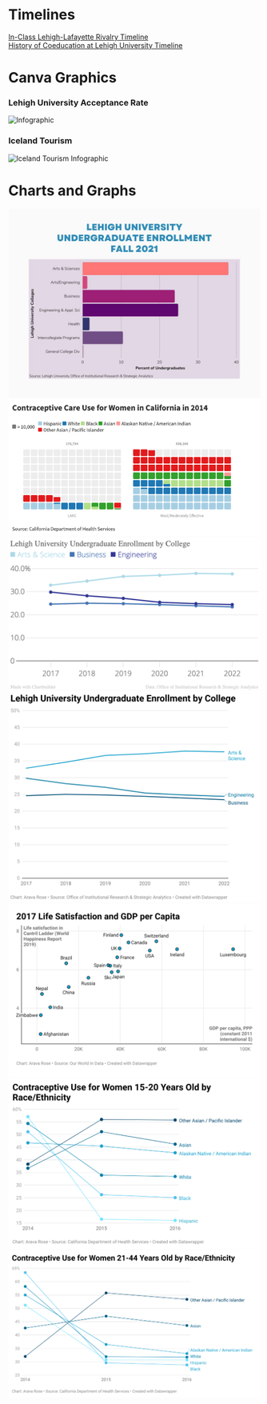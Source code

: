 # Timelines
[In-Class Lehigh-Lafayette Rivalry Timeline](https://cdn.knightlab.com/libs/timeline3/latest/embed/index.html?source=1VN1gqBBgLBR1NjFNF2Uvdf8uN0v3dJRwR1gG9kC7WOc&font=Default&lang=en&initial_zoom=2&height=650)
<br/>
[History of Coeducation at Lehigh University Timeline](https://cdn.knightlab.com/libs/timeline3/latest/embed/index.html?source=19_hh6tJkkwsoySgp9cSAUwoQ4DfVV1C0QwkLzSp6R8Y&font=Default&lang=en&initial_zoom=2&height=650)


# Canva Graphics
### Lehigh University Acceptance Rate <br/>
![Infographic](https://user-images.githubusercontent.com/113537167/191553383-0bb7b78a-a0ec-4030-9ec3-0a94d9d3586e.jpg)
### Iceland Tourism <br/>
![Iceland Tourism  Infographic](https://user-images.githubusercontent.com/113537167/192315653-d89577d2-faf6-487d-a382-5f16af82d1b5.jpg)


# Charts and Graphs
![Bar Graph - Undergrad Enrollment (Canva)](https://github.com/aravarose/aravarose.github.io/blob/main/Bar%20Graph%20-%20Undergrad%20Enrollment%20(Canva).jpg)
<br/>
![Contraceptive Care Use for Women in California in 2014 (Flourish)](https://github.com/aravarose/aravarose.github.io/blob/main/Contraceptive%20Care%20Use%20for%20Women%20in%20California%20in%202014%20(Flourish).png)
<br/>
![Line Chart (ChartBuilder)](https://github.com/aravarose/aravarose.github.io/blob/main/Line%20Chart%20-%20ChartBuilder.png)
<br/>
![Line Chart (Datawrapper)](https://github.com/aravarose/aravarose.github.io/blob/main/Line%20Chart%20-%20Datawrapper.png)
<br/>
![Scatter Plot (Datawrapper)](https://github.com/aravarose/aravarose.github.io/blob/main/Scatter%20Plot%20-%20Datawrapper.png)
<br/>
![Time Series Chart - Contraceptive Use Women 15-20 Years Old (Datawrapper)](https://github.com/aravarose/aravarose.github.io/blob/main/Time%20Series%20Chart%20-%20Contraceptive%20Use%20Women%2015-20%20Years%20Old.png)
<br/>
![Time Series Chart - Contraceptive Use Women 21-44 Years Old (Datawrapper](https://github.com/aravarose/aravarose.github.io/blob/main/Time%20Series%20Chart%20-%20Contraceptive%20Use%20Women%2021-44%20Years%20Old.png)
